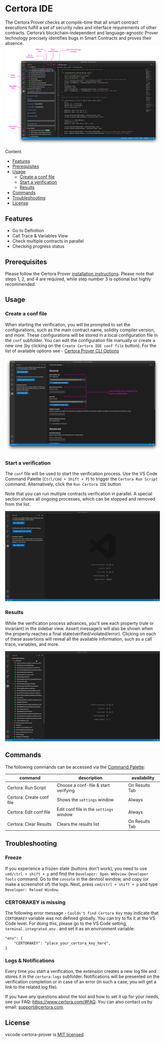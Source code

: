 # Certora IDE

The Certora Prover checks at compile-time that all smart contract executions fulfill a set of security rules and interface requirements of other contracts. Certora’s blockchain-independent and language-agnostic Prover technology precisely identifies bugs in Smart Contracts and proves their absence.
![overview](assets/overview_comments.png)

Content

- [Features](#features)
- [Prerequisites](#prerequisites)
- [Usage](#usage)
  - [Create a conf file](#create-a-conf-file)
  - [Start a verification](#start-a-verification)
  - [Results](#results)
- [Commands](#commands)
- [Troubleshooting](#troubleshooting)
- [License](#license)

## Features

- Go to Definition
- Call Trace & Variables View
- Check multiple contracts in parallel
- Checking progress status

## Prerequisites

Please follow the Certora Prover [installation instructions](https://certora.atlassian.net/wiki/spaces/CPD/pages/7274497/Installation+of+Certora+Prover).  Please note that steps 1, 2, and 4 are required, while step number 3 is optional but highly recommended.

## Usage

### Create a conf file

When starting the verification, you will be prompted to set the configurations, such as the main contract name, solidity compiler version, and more. These configurations will be stored in a local configuration file in the `conf` subfolder. You can edit the configuration file manually or create a new one (by clicking on the `Create Certora IDE conf file` button). For the list of available options see - [Certora Prover CLI Options](https://certora.atlassian.net/wiki/spaces/CPD/pages/7340043/Certora+Prover+CLI+Options)

![create_conf_file](assets/conf_file.png)

### Start a verification

The `conf` file will be used to start the verification process. Use the VS Code Command Palette (`Ctrl/Cmd + Shift + P`) to trigger the `Certora Run Script` command. Alternatively, click the `Run Certora IDE` button.

Note that you can run multiple contracts verification in parallel. A special section shows all ongoing processes, which can be stopped and removed from the list.

![start](assets/run-the-script.gif)

### Results

While the verification process advances, you'll see each property (rule or invariant) in the sidebar view. Assert message/s will also be shown when the property reaches a final state(verified/violated/error). Clicking on each of these assertions will reveal all the available information, such as a call trace, variables, and more.

![go-to-code](assets/go-to-code.gif)

## Commands

The following commands can be accessed via the [Command Palette](https://code.visualstudio.com/docs/getstarted/userinterface#_command-palette):

| command                   | description                                       | availability   |
| ------------------------- | ------------------------------------------------- | -------------- |
| Certora: Run Script       | Choose a conf-file & start verifying              | On Results Tab |
| Certora: Create conf file | Shows the `settings` window                       | Always         |
| Certora: Edit conf file   | Edit conf file in the `settings` window           | Always         |
| Certora: Clear Results    | Clears the results list                           | On Results Tab |

## Troubleshooting

### Freeze

If you experience a frozen state (buttons don't work), you need to use `cmd/ctrl + shift + p` and find the `Developer: Open Webview Developer Tools` command. Go to the `console` in the devtool window, and copy (or make a screenshot of) the logs. Next, press `cmd/ctrl + shift + p` and type `Developer: Reload Window`.

### CERTORAKEY is missing

The following error message - `Couldn't find Certora Key` may indicate that `CERTORAKEY` variable was not defined globally. You can try to fix it at the VS Code level. For doing this, please go to the VS Code setting, `terminal.integrated.env.` and set it as an environment variable:
```
"env": {
    "CERTORAKEY": "place_your_certora_key_here",
}
```

### Logs & Notifications

Every time you start a verification, the extension creates a new log file and stores it in the `certora-logs` subfolder. Notifications will be presented on the verification completion or in case of an error (in such a case, you will get a link to the related log file).

If you have any questions about the tool and how to set it up for your needs, see our FAQ: https://www.certora.com/#FAQ.
You can also contact us by email: [support@certora.com](support@certora.com).


## License

vscode-certora-prover is [MIT licensed](LICENSE).
